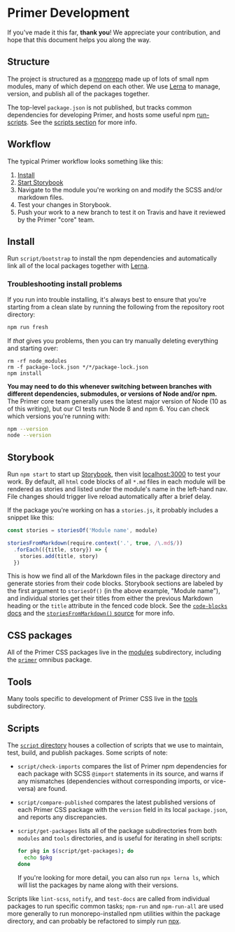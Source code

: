 # Primer Development

If you've made it this far, **thank you**! We appreciate your contribution, and hope that this document helps you along the way.

## Structure
The project is structured as a [monorepo] made up of lots of small npm modules, many of which depend on each other. We use [Lerna] to manage, version, and publish all of the packages together.

The top-level `package.json` is not published, but tracks common dependencies for developing Primer, and hosts some useful npm [run-scripts]. See the [scripts section](#scripts) for more info.

## Workflow
The typical Primer workflow looks something like this:

1. [Install](#install)
2. [Start Storybook](#storybook)
3. Navigate to the module you're working on and modify the SCSS and/or markdown files.
4. Test your changes in Storybook.
5. Push your work to a new branch to test it on Travis and have it reviewed by the Primer "core" team.

## Install
Run `script/bootstrap` to install the npm dependencies and automatically link all of the local packages together with [Lerna].

### Troubleshooting install problems
If you run into trouble installing, it's always best to ensure that you're starting from a clean slate by running the following from the repository root directory:

```sh
npm run fresh
```

If _that_ gives you problems, then you can try manually deleting everything and starting over:

```
rm -rf node_modules
rm -f package-lock.json */*/package-lock.json
npm install
```

**You may need to do this whenever switching between branches with different dependencies, submodules, or versions of Node and/or npm.** The Primer core team generally uses the latest major version of Node (10 as of this writing), but our CI tests run Node 8 and npm 6. You can check which versions you're running with:

```sh
npm --version
node --version
```

## Storybook
Run `npm start` to start up [Storybook], then visit [localhost:3000](http://localhost:3000) to test your work. By default, all `html` code blocks of all `*.md` files in each module will be rendered as stories and listed under the module's name in the left-hand nav. File changes should trigger live reload automatically after a brief delay.

If the package you're working on has a `stories.js`, it probably includes a snippet like this:

```js
const stories = storiesOf('Module name', module)

storiesFromMarkdown(require.context('.', true, /\.md$/))
  .forEach(({title, story}) => {
    stories.add(title, story)
  })
```

This is how we find all of the Markdown files in the package directory and generate stories from their code blocks. Storybook sections are labeled by the first argument to `storiesOf()` (in the above example, "Module name"), and individual stories get their titles from either the previous Markdown heading or the `title` attribute in the fenced code block. See the [`code-blocks` docs](https://npmjs.com/package/code-blocks) and the [`storiesFromMarkdown()` source](./.storybook/lib/storiesFromMarkdown.js) for more info.

## CSS packages
All of the Primer CSS packages live in the [modules](./modules) subdirectory, including the [`primer`](./modules/package) omnibus package.

## Tools
Many tools specific to development of Primer CSS live in the [tools](./tools) subdirectory. 

## Scripts
The [`script` directory](./script) houses a collection of scripts that we use to maintain, test, build, and publish packages. Some scripts of note:

* `script/check-imports` compares the list of Primer npm dependencies for each package with SCSS `@import` statements in its source, and warns if any mismatches (dependencies without corresponding imports, or vice-versa) are found.
* `script/compare-published` compares the latest published versions of each Primer CSS package with the `version` field in its local `package.json`, and reports any discrepancies.
* `script/get-packages` lists all of the package subdirectories from both `modules` and `tools` directories, and is useful for iterating in shell scripts:

    ```sh
    for pkg in $(script/get-packages); do
      echo $pkg
    done
    ```
    
    If you're looking for more detail, you can also run `npx lerna ls`, which will list the packages by name along with their versions.
    
Scripts like `lint-scss`, `notify`, and `test-docs` are called from individual packages to run specific common tasks; `npm-run` and `npm-run-all` are used more generally to run monorepo-installed npm utilities within the package directory, and can probably be refactored to simply run [npx].


[monorepo]: https://github.com/babel/babel/blob/master/doc/design/monorepo.md
[Lerna]: https://github.com/lerna/lerna
[run-scripts]: https://docs.npmjs.com/cli/run-script
[Storybook]: https://storybook.js.org/
[npx]: https://www.npmjs.com/package/npx
